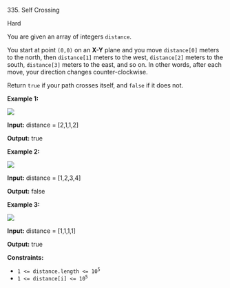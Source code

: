 ﻿335\. Self Crossing

Hard

You are given an array of integers `distance`.

You start at point `(0,0)` on an **X-Y** plane and you move `distance[0]` meters to the north, then `distance[1]` meters to the west, `distance[2]` meters to the south, `distance[3]` meters to the east, and so on. In other words, after each move, your direction changes counter-clockwise.

Return `true` if your path crosses itself, and `false` if it does not.

**Example 1:**

![](https://assets.leetcode.com/uploads/2021/03/14/selfcross1-plane.jpg)

**Input:** distance = [2,1,1,2]

**Output:** true 

**Example 2:**

![](https://assets.leetcode.com/uploads/2021/03/14/selfcross2-plane.jpg)

**Input:** distance = [1,2,3,4]

**Output:** false 

**Example 3:**

![](https://assets.leetcode.com/uploads/2021/03/14/selfcross3-plane.jpg)

**Input:** distance = [1,1,1,1]

**Output:** true 

**Constraints:**

*   <code>1 <= distance.length <= 10<sup>5</sup></code>
*   <code>1 <= distance[i] <= 10<sup>5</sup></code>